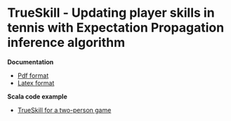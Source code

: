 TrueSkill - Updating player skills in tennis with Expectation Propagation inference algorithm
=============================================================================================

**Documentation**

* [Pdf format](https://raw.github.com/danielkorzekwa/bayes-scala/master/doc/trueskill_in_tennis/trueskill_in_tennis.pdf)
* [Latex format](https://raw.github.com/danielkorzekwa/bayes-scala/master/doc/trueskill_in_tennis/latex/trueskill_in_tennis.lyx)

**Scala code example**

* [TrueSkill for a two-person game](https://github.com/danielkorzekwa/bayes-scala/blob/master/src/test/scala/dk/bayes/infer/ep/TrueSkillOnlineTennisEPTest.scala)